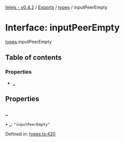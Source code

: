 [telejs - v0.4.2](../README.md) / [Exports](../modules.md) / [types](../modules/types.md) / inputPeerEmpty

# Interface: inputPeerEmpty

[types](../modules/types.md).inputPeerEmpty

## Table of contents

### Properties

- [\_](types.inputpeerempty.md#_)

## Properties

### \_

• **\_**: ``"inputPeerEmpty"``

Defined in: [types.ts:420](https://github.com/telejs/telejs/blob/64a8dcf/src/types.ts#L420)
